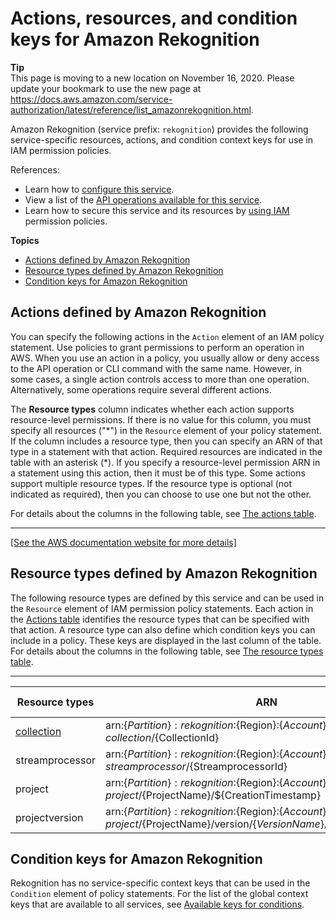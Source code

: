 # Actions, resources, and condition keys for Amazon Rekognition<a name="list_amazonrekognition"></a>

**Tip**  
This page is moving to a new location on November 16, 2020\. Please update your bookmark to use the new page at [https://docs\.aws\.amazon\.com/service\-authorization/latest/reference/list\_amazonrekognition\.html](https://docs.aws.amazon.com/service-authorization/latest/reference/list_amazonrekognition.html)\. 

Amazon Rekognition \(service prefix: `rekognition`\) provides the following service\-specific resources, actions, and condition context keys for use in IAM permission policies\.

References:
+ Learn how to [configure this service](https://docs.aws.amazon.com/rekognition/latest/dg/)\.
+ View a list of the [API operations available for this service](https://docs.aws.amazon.com/rekognition/latest/dg/API_Reference.html)\.
+ Learn how to secure this service and its resources by [using IAM](https://docs.aws.amazon.com/rekognition/latest/dg/authentication-and-access-control.html) permission policies\.

**Topics**
+ [Actions defined by Amazon Rekognition](#amazonrekognition-actions-as-permissions)
+ [Resource types defined by Amazon Rekognition](#amazonrekognition-resources-for-iam-policies)
+ [Condition keys for Amazon Rekognition](#amazonrekognition-policy-keys)

## Actions defined by Amazon Rekognition<a name="amazonrekognition-actions-as-permissions"></a>

You can specify the following actions in the `Action` element of an IAM policy statement\. Use policies to grant permissions to perform an operation in AWS\. When you use an action in a policy, you usually allow or deny access to the API operation or CLI command with the same name\. However, in some cases, a single action controls access to more than one operation\. Alternatively, some operations require several different actions\.

The **Resource types** column indicates whether each action supports resource\-level permissions\. If there is no value for this column, you must specify all resources \("\*"\) in the `Resource` element of your policy statement\. If the column includes a resource type, then you can specify an ARN of that type in a statement with that action\. Required resources are indicated in the table with an asterisk \(\*\)\. If you specify a resource\-level permission ARN in a statement using this action, then it must be of this type\. Some actions support multiple resource types\. If the resource type is optional \(not indicated as required\), then you can choose to use one but not the other\.

For details about the columns in the following table, see [The actions table](reference_policies_actions-resources-contextkeys.md#actions_table)\.


****  
[\[See the AWS documentation website for more details\]](http://docs.aws.amazon.com/IAM/latest/UserGuide/list_amazonrekognition.html)

## Resource types defined by Amazon Rekognition<a name="amazonrekognition-resources-for-iam-policies"></a>

The following resource types are defined by this service and can be used in the `Resource` element of IAM permission policy statements\. Each action in the [Actions table](#amazonrekognition-actions-as-permissions) identifies the resource types that can be specified with that action\. A resource type can also define which condition keys you can include in a policy\. These keys are displayed in the last column of the table\. For details about the columns in the following table, see [The resource types table](reference_policies_actions-resources-contextkeys.md#resources_table)\.


****  

| Resource types | ARN | Condition keys | 
| --- | --- | --- | 
|   [ collection ](https://docs.aws.amazon.com/rekognition/latest/dg/howitworks-collection.html)  |  arn:$\{Partition\}:rekognition:$\{Region\}:$\{Account\}:collection/$\{CollectionId\}  |  | 
|   streamprocessor  |  arn:$\{Partition\}:rekognition:$\{Region\}:$\{Account\}:streamprocessor/$\{StreamprocessorId\}  |  | 
|   project  |  arn:$\{Partition\}:rekognition:$\{Region\}:$\{Account\}:project/$\{ProjectName\}/$\{CreationTimestamp\}  |  | 
|   projectversion  |  arn:$\{Partition\}:rekognition:$\{Region\}:$\{Account\}:project/$\{ProjectName\}/version/$\{VersionName\}/$\{CreationTimestamp\}  |  | 

## Condition keys for Amazon Rekognition<a name="amazonrekognition-policy-keys"></a>

Rekognition has no service\-specific context keys that can be used in the `Condition` element of policy statements\. For the list of the global context keys that are available to all services, see [Available keys for conditions](reference_policies_condition-keys.html#AvailableKeys)\.